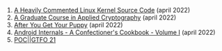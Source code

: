 1. [A Heavily Commented Linux Kernel Source Code](http://www.oldlinux.org/download/ECLK-5.0.1-WithCover.pdf) (april 2022)
1. [A Graduate Course in Applied Cryptography](https://crypto.stanford.edu/~dabo/cryptobook/BonehShoup_0_5.pdf) (april 2022)
1. [After You Get Your Puppy](https://www.dogstardaily.com/files/downloads/AFTER_You_Get_Your_Puppy.pdf) (april 2022)
1. [Android Internals - A Confectioner's Cookbook - Volume I](http://www.newandroidbook.com/AIvI-M-RL1.pdf) (april 2022)
1. [POC||GTFO 21](https://www.alchemistowl.org/pocorgtfo/pocorgtfo21.pdf)

